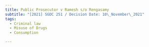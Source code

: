 ```yaml
---
title: Public Prosecutor v Ramesh s/o Rengasamy
subtitle: "[2021] SGDC 251 / Decision Date: 10\_November\_2021"
tags:
  - Criminal law
  - Misuse of Drugs
  - Consumption

---
```


